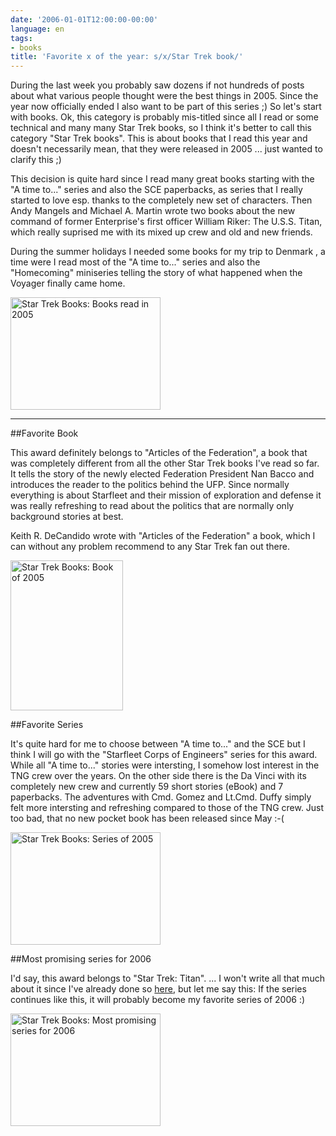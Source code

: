 ```yaml
---
date: '2006-01-01T12:00:00-00:00'
language: en
tags:
- books
title: 'Favorite x of the year: s/x/Star Trek book/'
---
```



During the last week you probably saw dozens if not hundreds of posts about what various people thought were the best things in 2005. Since the year now officially ended I also want to be part of this series ;) So let's start with books. Ok, this category is probably mis-titled since all I read or some technical and many many Star Trek books, so I think it's better to call this category "Star Trek books". This is about books that I read this year and doesn't necessarily mean, that they were released in 2005 ... just wanted to clarify this ;)

This decision is quite hard since I read many great books starting with the "A time to..." series and also the SCE paperbacks, as series that I really started to love esp. thanks to the completely new set of characters. Then Andy Mangels and Michael A. Martin wrote two books about the new command of former Enterprise's first officer William Riker: The U.S.S. Titan, which really suprised me with its mixed up crew and old and new friends.

During the summer holidays I needed some books for my trip to Denmark , a time were I read most of the "A time to..." series and also the "Homecoming" miniseries telling the story of what happened when the Voyager finally came home.

<div class="figure"><a href="http://www.flickr.com/photos/zerok/80136962/" title="Photo Sharing"><img src="http://static.flickr.com/36/80136962_c66e7cd40a_m.jpg" width="240" height="180" alt="Star Trek Books: Books read in 2005" /></a></div>



-------------------------------



##Favorite Book

This award definitely belongs to "Articles of the Federation", a book that was completely different from all the other Star Trek books I've read so far. It tells the story of the newly elected Federation President Nan Bacco and introduces the reader to the politics behind the UFP. Since normally everything is about Starfleet and their mission of exploration and defense it was really refreshing to read about the politics that are normally only background stories at best.

Keith R. DeCandido wrote with "Articles of the Federation" a book, which I can without any problem recommend to any Star Trek fan out there.

<div class="figure"><a href="http://www.flickr.com/photos/zerok/80137076/" title="Photo Sharing"><img src="http://static.flickr.com/43/80137076_68fbd5da29_m.jpg" width="180" height="240" alt="Star Trek Books: Book of 2005" /></a></div>

##Favorite Series

It's quite hard for me to choose between "A time to..." and the SCE but I think I will go with the "Starfleet Corps of Engineers" series for this award. While all "A time to..." stories were intersting, I somehow lost interest in the TNG crew over the years. On the other side there is the Da Vinci with its completely new crew and currently 59 short stories (eBook) and 7 paperbacks. The adventures with Cmd. Gomez and Lt.Cmd. Duffy simply felt more intersting and refreshing compared to those of the TNG crew. Just too bad, that no new pocket book has been released since May :-(

<div class="figure"><a href="http://www.flickr.com/photos/zerok/80137415/" title="Photo Sharing"><img src="http://static.flickr.com/36/80137415_d0dc13a507_m.jpg" width="240" height="180" alt="Star Trek Books: Series of 2005" /></a></div>

##Most promising series for 2006

I'd say, this award belongs to "Star Trek: Titan". ... I won't write all that much about it since I've already done so [here](http://weblog.zerokspot.com/posts/520/), but let me say this: If the series continues like this, it will probably become my favorite series of 2006 :)


<div class="figure"><a href="http://www.flickr.com/photos/zerok/80137239/" title="Photo Sharing"><img src="http://static.flickr.com/40/80137239_f0882bf659_m.jpg" width="240" height="180" alt="Star Trek Books: Most promising series for 2006" /></a></div>
